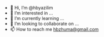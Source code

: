 - 👋 Hi, I’m @hbyazilim
- 👀 I’m interested in ...
- 🌱 I’m currently learning ...
- 💞️ I’m looking to collaborate on ...
- 📫 How to reach me hbzhuma@gmail.com

<!---
hbyazilim/hbyazilim is a ✨ special ✨ repository because its `README.md` (this file) appears on your GitHub profile.
You can click the Preview link to take a look at your changes.
--->
